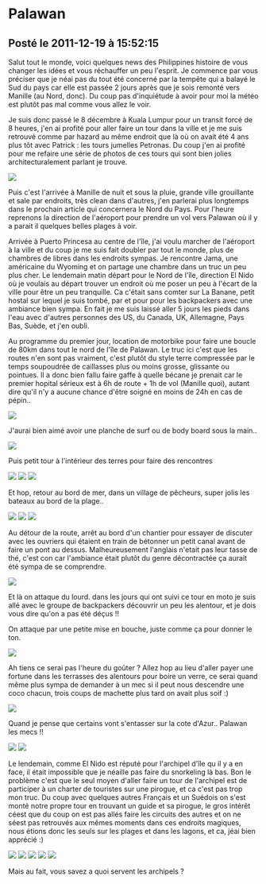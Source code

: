 # Palawan
## Posté le 2011-12-19 à 15:52:15

Salut tout le monde, voici quelques news des Philippines histoire de vous changer les idées et vous réchauffer un peu l'esprit.
Je commence par vous préciser que je néai pas du tout été concerné par la tempête qui a balayé le Sud du pays car elle est passée 2 jours après que je sois remonté vers Manille (au Nord, donc). Du coup pas d'inquiétude à avoir pour moi la météo est plutôt pas mal comme vous allez le voir.

Je suis donc passé le 8 décembre à Kuala Lumpur pour un transit forcé de 8 heures, j'en ai profité pour aller faire un tour dans la ville et je me suis retrouvé comme par hazard au même endroit que là où on avait été 4 ans plus tôt avec Patrick : les tours jumelles Petronas. Du coup j'en ai profité pour me refaire une série de photos de ces tours qui sont bien jolies architecturalement parlant je trouve.

<img src="http://etienne.croclemonde.org/public/Philippines/DSCF2186.jpg" />

Puis c'est l'arrivée à Manille de nuit et sous la pluie, grande ville grouillante et sale par endroits, très clean dans d'autres, j'en parlerai plus longtemps dans le prochain article qui concernera le Nord du Pays. Pour l'heure reprenons la direction de l'aéroport pour prendre un vol vers Palawan où il y a parait il quelques belles plages à voir.

Arrivée à Puerto Princesa au centre de l'île, j'ai voulu marcher de l'aéroport à la ville et du coup je me suis fait doubler par tout le monde, plus de chambres de libres dans les endroits sympas. Je rencontre Jama, une américaine du Wyoming et on partage une chambre dans un truc un peu plus cher. Le lendemain matin départ pour le Nord de l'île, direction El Nido où je voulais au départ trouver un endroit où me poser un peu à l'écart de la ville pour être un peu tranquille. Ca c'était sans comter sur La Banane, petit hostal sur lequel je suis tombé, par et pour pour les backpackers avec une ambiance bien sympa. En fait je me suis laissé aller 5 jours les pieds dans l'eau avec d'autres personnes des US, du Canada, UK, Allemagne, Pays Bas, Suède, et j'en oubli.

Au programme du premier jour, location de motorbike pour faire une boucle de 80km dans tout le nord de l'île de Palawan. Le truc ici c'est que les routes n'en sont pas vraiment, c'est plutôt du style terre compressée par le temps soupoudrée de caillasses plus ou moins grosse, glissante ou pointues. Il a donc bien fallu faire gaffe à quelle bécane je prenait car le premier hopital sérieux est à 6h de route + 1h de vol (Manille quoi), autant dire qu'il n'y a aucune chance d'être soigné en moins de 24h en cas de pépin..

<img src="http://etienne.croclemonde.org/public/Philippines/DSCF2193.jpg" />

J'aurai bien aimé avoir une planche de surf ou de body board sous la main..

<img src="http://etienne.croclemonde.org/public/Philippines/DSCF2196.jpg" />

Puis petit tour à l'intérieur des terres pour faire des rencontres

<img src="http://etienne.croclemonde.org/public/Philippines/DSCF2198.jpg" />
<img src="http://etienne.croclemonde.org/public/Philippines/DSCF2202.jpg" />
<img src="http://etienne.croclemonde.org/public/Philippines/DSCF2218.jpg" />

Et hop, retour au bord de mer, dans un village de pêcheurs, super jolis les bateaux au bord de la plage..

<img src="http://etienne.croclemonde.org/public/Philippines/DSCF2207.jpg" />
<img src="http://etienne.croclemonde.org/public/Philippines/DSCF2210.jpg" />
<img src="http://etienne.croclemonde.org/public/Philippines/DSCF2220.jpg" />

Au détour de la route, arrêt au bord d'un chantier pour essayer de discuter avec les ouvriers qui étaient en train de bétonner un petit canal avant de faire un pont au dessus. Malheureusement l'anglais n'etait pas leur tasse de thé, c'est con car l'ambiance était plutôt du genre décontractée ça aurait été sympa de se comprendre.

<img src="http://etienne.croclemonde.org/public/Philippines/DSCF2222.jpg" />

Et là on attaque du lourd. dans les jours qui ont suivi ce tour en moto je suis allé avec le groupe de backpackers découvrir un peu les alentour, et je dois vous dire qu'on a pas été déçus !!

On attaque par une petite mise en bouche, juste comme ça pour donner le ton.

<img src="http://etienne.croclemonde.org/public/Philippines/DSCF2224.jpg" />

Ah tiens ce serai pas l'heure du goûter ? Allez hop au lieu d'aller payer une fortune dans les terrasses des alentours pour boire un verre, ce serai quand même plus sympa de demander à un mec si il peut nous descendre une coco chacun, trois coups de machette plus tard on avait plus soif :)

<img src="http://etienne.croclemonde.org/public/Philippines/DSCF2230.jpg" />

Quand je pense que certains vont s'entasser sur la cote d'Azur.. Palawan les mecs !!

<img src="http://etienne.croclemonde.org/public/Philippines/DSCF2233.jpg" />
<img src="http://etienne.croclemonde.org/public/Philippines/DSCF2236.jpg" />

Le lendemain, comme El Nido est réputé pour l'archipel d'île qu il y a en face, il était impossible que je néaille pas faire du snorkeling là bas. Bon le problème c'est que le seul moyen d'aller faire un tour de l'archipel est de participer à un charter de touristes sur une pirogue, et ca c'est pas trop mon truc. Du coup avec quelques autres Français et un Suédois on s'est monté notre propre tour en trouvant un guide et sa pirogue, le gros intérêt céest que du coup on est pas allés faire les circuits des autres et on ne séest pas retrouvés aux mêmes moments dans ces endroits magiques, nous étions donc les seuls sur les plages et dans les lagons, et ca, jéai bien apprécié :)

<img src="http://etienne.croclemonde.org/public/Philippines/DSCF2256.jpg" />
<img src="http://etienne.croclemonde.org/public/Philippines/DSCF2258.jpg" />
<img src="http://etienne.croclemonde.org/public/Philippines/DSCF2261.jpg" />
<img src="http://etienne.croclemonde.org/public/Philippines/DSCF2263.jpg" />
<img src="http://etienne.croclemonde.org/public/Philippines/DSCF2264.jpg" />

Mais au fait, vous savez a quoi servent les archipels ?
